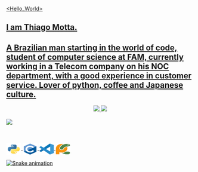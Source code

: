  <a href="https://youtu.be/Yw6u6YkTgQ4"> <Hello_World>
 ## I am Thiago Motta.
 ## A Brazilian man starting in the world of code, student of computer science at FAM, currently working in a Telecom company on his NOC department, with a good experience in customer service. Lover of python, coffee and Japanese culture.
<div align="center">
  <a href="https://github.com/Ogaiht-Attom">
  <img height="180em" src="https://github-readme-stats.vercel.app/api?username=Ogaiht-Attom&show_icons=true&theme=dark&include_all_commits=true&count_private=true"/>
  <img height="180em" src="https://github-readme-stats.vercel.app/api/top-langs/?username=Ogaiht-Attom&layout=compact&langs_count=7&theme=dark"/>
</div>
<div style="display: inline_block"><br>   
<a href = "mailto:contato.thiagomotta@gmail.com"><img src="https://img.shields.io/badge/-Gmail-%23333?style=for-the-badge&logo=gmail&logoColor=white" target="_blank"></a>
  </div>
  
  ##
     
<div style="display: inline_block"><br>  
  <a href="https://github.com/Ogaiht-Attom">
  <img align="center" alt="Python" height="30" width="40" src="https://raw.githubusercontent.com/devicons/devicon/master/icons/python/python-original.svg">
  <img align="center" alt="Python" height="30" width="40" src="https://raw.githubusercontent.com/devicons/devicon/master/icons/c/c-original.svg">
  <img align="center" alt="Python" height="30" width="40" src="https://raw.githubusercontent.com/devicons/devicon/master/icons/vscode/vscode-original.svg">
  <img align="center" alt="Python" height="30" width="40" src="https://raw.githubusercontent.com/devicons/devicon/master/icons/pycharm/pycharm-original.svg">

   
   
 ![Snake animation](https://github.com/Ogaiht-Attom/Ogaiht-Attom/blob/output/github-contribution-grid-snake.svg)

